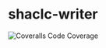 # shaclc-writer
![Coveralls Code Coverage](https://img.shields.io/coveralls/github/jeswr/shaclc-writer)
